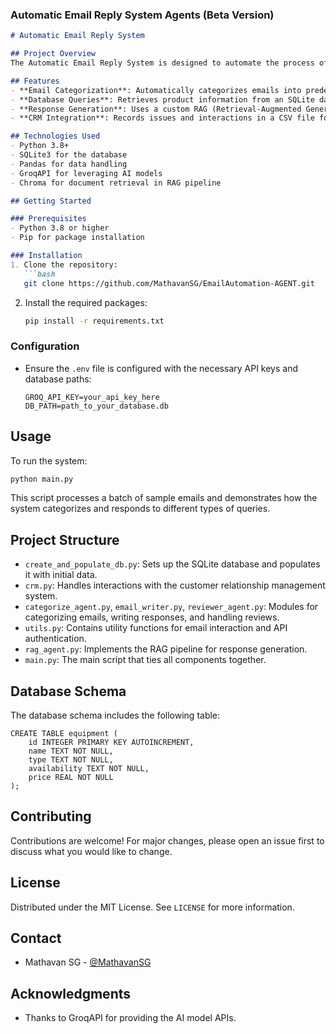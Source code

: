 
### Automatic Email Reply System Agents (Beta Version)

```markdown
# Automatic Email Reply System

## Project Overview
The Automatic Email Reply System is designed to automate the process of responding to customer emails for a fictional equipment rental service. It categorizes incoming emails, queries an SQL database for necessary information, and generates appropriate responses based on the content and category of the emails.

## Features
- **Email Categorization**: Automatically categorizes emails into predefined categories such as price inquiries, product questions, and customer feedback.
- **Database Queries**: Retrieves product information from an SQLite database based on the email queries.
- **Response Generation**: Uses a custom RAG (Retrieval-Augmented Generation) pipeline to generate contextually relevant responses.
- **CRM Integration**: Records issues and interactions in a CSV file for CRM purposes.

## Technologies Used
- Python 3.8+
- SQLite3 for the database
- Pandas for data handling
- GroqAPI for leveraging AI models
- Chroma for document retrieval in RAG pipeline

## Getting Started

### Prerequisites
- Python 3.8 or higher
- Pip for package installation

### Installation
1. Clone the repository:
   ```bash
   git clone https://github.com/MathavanSG/EmailAutomation-AGENT.git
   ```
2. Install the required packages:
   ```bash
   pip install -r requirements.txt
   ```

### Configuration
- Ensure the `.env` file is configured with the necessary API keys and database paths:
  ```plaintext
  GROQ_API_KEY=your_api_key_here
  DB_PATH=path_to_your_database.db
  ```

## Usage
To run the system:
```bash
python main.py
```
This script processes a batch of sample emails and demonstrates how the system categorizes and responds to different types of queries.

## Project Structure
- `create_and_populate_db.py`: Sets up the SQLite database and populates it with initial data.
- `crm.py`: Handles interactions with the customer relationship management system.
- `categorize_agent.py`, `email_writer.py`, `reviewer_agent.py`: Modules for categorizing emails, writing responses, and handling reviews.
- `utils.py`: Contains utility functions for email interaction and API authentication.
- `rag_agent.py`: Implements the RAG pipeline for response generation.
- `main.py`: The main script that ties all components together.

## Database Schema
The database schema includes the following table:
```plaintext
CREATE TABLE equipment (
    id INTEGER PRIMARY KEY AUTOINCREMENT,
    name TEXT NOT NULL,
    type TEXT NOT NULL,
    availability TEXT NOT NULL,
    price REAL NOT NULL
);
```

## Contributing
Contributions are welcome! For major changes, please open an issue first to discuss what you would like to change.

## License
Distributed under the MIT License. See `LICENSE` for more information.

## Contact
- Mathavan SG - [@MathavanSG](https://github.com/MathavanSG)

## Acknowledgments
- Thanks to GroqAPI for providing the AI model APIs.
